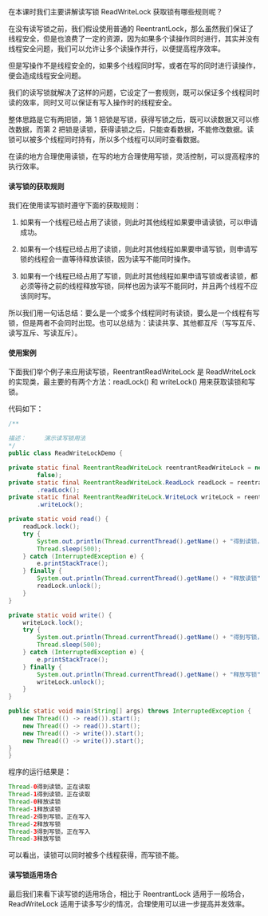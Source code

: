 在本课时我们主要讲解读写锁 ReadWriteLock 获取锁有哪些规则呢？

在没有读写锁之前，我们假设使用普通的 ReentrantLock，那么虽然我们保证了线程安全，但是也浪费了一定的资源，因为如果多个读操作同时进行，其实并没有线程安全问题，我们可以允许让多个读操作并行，以便提高程序效率。

但是写操作不是线程安全的，如果多个线程同时写，或者在写的同时进行读操作，便会造成线程安全问题。

我们的读写锁就解决了这样的问题，它设定了一套规则，既可以保证多个线程同时读的效率，同时又可以保证有写入操作时的线程安全。

整体思路是它有两把锁，第 1 把锁是写锁，获得写锁之后，既可以读数据又可以修改数据，而第 2 把锁是读锁，获得读锁之后，只能查看数据，不能修改数据。读锁可以被多个线程同时持有，所以多个线程可以同时查看数据。

在读的地方合理使用读锁，在写的地方合理使用写锁，灵活控制，可以提高程序的执行效率。

#### 读写锁的获取规则
我们在使用读写锁时遵守下面的获取规则：

1. 如果有一个线程已经占用了读锁，则此时其他线程如果要申请读锁，可以申请成功。

2. 如果有一个线程已经占用了读锁，则此时其他线程如果要申请写锁，则申请写锁的线程会一直等待释放读锁，因为读写不能同时操作。

3. 如果有一个线程已经占用了写锁，则此时其他线程如果申请写锁或者读锁，都必须等待之前的线程释放写锁，同样也因为读写不能同时，并且两个线程不应该同时写。

所以我们用一句话总结：要么是一个或多个线程同时有读锁，要么是一个线程有写锁，但是两者不会同时出现。也可以总结为：读读共享、其他都互斥（写写互斥、读写互斥、写读互斥）。

#### 使用案例
下面我们举个例子来应用读写锁，ReentrantReadWriteLock 是 ReadWriteLock 的实现类，最主要的有两个方法：readLock() 和 writeLock() 用来获取读锁和写锁。

代码如下：

```java
/**

描述：     演示读写锁用法
*/
public class ReadWriteLockDemo {

private static final ReentrantReadWriteLock reentrantReadWriteLock = new ReentrantReadWriteLock(
        false);
private static final ReentrantReadWriteLock.ReadLock readLock = reentrantReadWriteLock
        .readLock();
private static final ReentrantReadWriteLock.WriteLock writeLock = reentrantReadWriteLock
        .writeLock();

private static void read() {
    readLock.lock();
    try {
        System.out.println(Thread.currentThread().getName() + "得到读锁，正在读取");
        Thread.sleep(500);
    } catch (InterruptedException e) {
        e.printStackTrace();
    } finally {
        System.out.println(Thread.currentThread().getName() + "释放读锁");
        readLock.unlock();
    }
}

private static void write() {
    writeLock.lock();
    try {
        System.out.println(Thread.currentThread().getName() + "得到写锁，正在写入");
        Thread.sleep(500);
    } catch (InterruptedException e) {
        e.printStackTrace();
    } finally {
        System.out.println(Thread.currentThread().getName() + "释放写锁");
        writeLock.unlock();
    }
}

public static void main(String[] args) throws InterruptedException {
    new Thread(() -> read()).start();
    new Thread(() -> read()).start();
    new Thread(() -> write()).start();
    new Thread(() -> write()).start();
}
}
```


程序的运行结果是：

```java
Thread-0得到读锁，正在读取
Thread-1得到读锁，正在读取
Thread-0释放读锁
Thread-1释放读锁
Thread-2得到写锁，正在写入
Thread-2释放写锁
Thread-3得到写锁，正在写入
Thread-3释放写锁
```


可以看出，读锁可以同时被多个线程获得，而写锁不能。

#### 读写锁适用场合
最后我们来看下读写锁的适用场合，相比于 ReentrantLock 适用于一般场合，ReadWriteLock 适用于读多写少的情况，合理使用可以进一步提高并发效率。